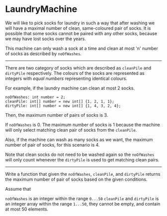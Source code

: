 # LaundryMachine

We will like to pick socks for laundry in such a way that after washing we will have a maximal number of clean, same-coloured pair of socks. It is possible that some socks cannot be paired with any other socks, because we may have lost socks over the years.

This machine can only wash a sock at a time and clean at most 'n' number of  socks as described by `noOfWashes`.

---

There are two category of socks which are described as `cleanPile` and `dirtyPile` respectively. The colours of the socks are represented as integers with _equal numbers_ representing identical colours.

For example, if the laundry machine can clean at most 2 socks.

```
noOfWashes: int number = 2;
cleanPile: int[] number = new int[] {1, 2, 1, 1};
dirtyPile: int[] number = new int[] {1, 4, 3, 2, 4};
```

Then, the maximum number of pairs of socks is 3.

If `noOfWashes` is 0. The maximum number of socks is 1 because the machine will only select matching clean pair of socks from the `cleanPile`.

Also, if the machine can wash as many socks as we want, the maximum number of pair of socks, for this scenario is 4.

Note that clean socks do not need to be washed again so the `noOfWashes` will only count whenever the `dirtyPile` is used to get matching clean pairs.

---

Write a function that given the `noOfWashes`, `cleanPile`, and `dirtyPile` returns the maximum number of pair of socks based on the given conditions.

Assume that

`noOfWashes` is an integer within the range `0...50`
`cleanPile` and `dirtyPile` is an integer array within the range `1...50`, they cannot be empty, and contain at most 50 elements.

